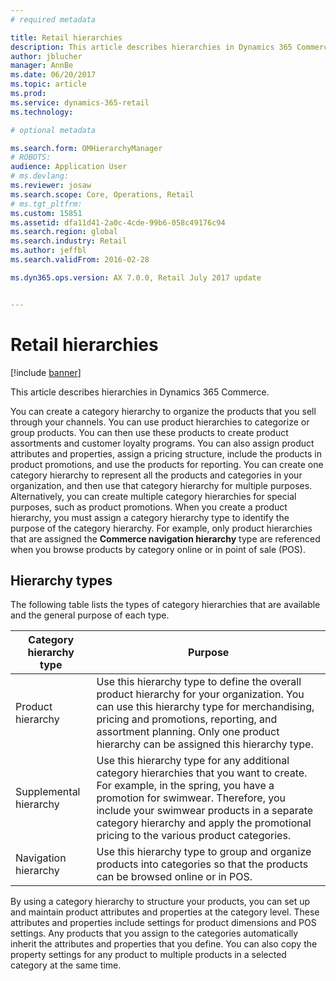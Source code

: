 ```yaml
---
# required metadata

title: Retail hierarchies
description: This article describes hierarchies in Dynamics 365 Commerce.
author: jblucher
manager: AnnBe
ms.date: 06/20/2017
ms.topic: article
ms.prod: 
ms.service: dynamics-365-retail
ms.technology: 

# optional metadata

ms.search.form: OMHierarchyManager
# ROBOTS: 
audience: Application User
# ms.devlang: 
ms.reviewer: josaw
ms.search.scope: Core, Operations, Retail
# ms.tgt_pltfrm: 
ms.custom: 15851
ms.assetid: dfa11d41-2a0c-4cde-99b6-058c49176c94
ms.search.region: global
ms.search.industry: Retail
ms.author: jeffbl
ms.search.validFrom: 2016-02-28

ms.dyn365.ops.version: AX 7.0.0, Retail July 2017 update


---
```


# Retail hierarchies

[!include [banner](includes/banner.md)]

This article describes hierarchies in Dynamics 365 Commerce.

You can create a category hierarchy to organize the products that you sell through your channels. You can use product hierarchies to categorize or group products. You can then use these products to create product assortments and customer loyalty programs. You can also assign product attributes and properties, assign a pricing structure, include the products in product promotions, and use the products for reporting. You can create one category hierarchy to represent all the products and categories in your organization, and then use that category hierarchy for multiple purposes. Alternatively, you can create multiple category hierarchies for special purposes, such as product promotions. When you create a product hierarchy, you must assign a category hierarchy type to identify the purpose of the category hierarchy. For example, only product hierarchies that are assigned the **Commerce navigation hierarchy** type are referenced when you browse products by category online or in point of sale (POS).

## Hierarchy types

The following table lists the types of category hierarchies that are available and the general purpose of each type.

| Category hierarchy type       | Purpose |
|-------------------------------|---------|
| Product hierarchy      | Use this hierarchy type to define the overall product hierarchy for your organization. You can use this hierarchy type for merchandising, pricing and promotions, reporting, and assortment planning. Only one product hierarchy can be assigned this hierarchy type. |
| Supplemental hierarchy | Use this hierarchy type for any additional category hierarchies that you want to create. For example, in the spring, you have a promotion for swimwear. Therefore, you include your swimwear products in a separate category hierarchy and apply the promotional pricing to the various product categories. |
| Navigation hierarchy   | Use this hierarchy type to group and organize products into categories so that the products can be browsed online or in POS. |

By using a category hierarchy to structure your products, you can set up and maintain product attributes and properties at the category level. These attributes and properties include settings for product dimensions and POS settings. Any products that you assign to the categories automatically inherit the attributes and properties that you define. You can also copy the property settings for any product to multiple products in a selected category at the same time.
